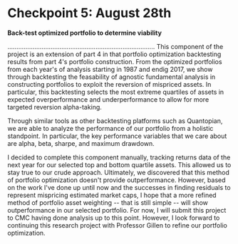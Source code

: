 # Checkpoint 5: August 28th

**Back-test optimized portfolio to determine viability**

..................................................................................
This component of the project is an extension of part 4 in that portfolio optimization backtesting results from part 4's portfolio construction. From the optimized portfolios from each year's of analysis starting in 1987 and endig 2017, we show through backtesting the feasability of agnostic fundamental analysis in constructing portfolios to exploit the reversion of mispriced assets. In particular, this backtesting selects the most extreme quartiles of assets in expected overperformance and underperformance to allow for more targeted reversion alpha-taking.

Through similar tools as other backtesting platforms such as Quantopian, we are able to analyze the performance of our portfolio from a holistic standpoint. In particular, the key performance variables that we care about are alpha, beta, sharpe, and maximum drawdown.

I decided to complete this component manually, tracking returns data of the next year for our selected top and bottom quartile assets. This allowed us to stay true to our crude approach. Ultimately, we discovered that this method of portfolio optimization doesn't provide outperformance. However, based on the work I've done up until now and the successes in finding residuals to represent mispricing estimated market caps, I hope that a more refined method of portfolio asset weighting -- that is still simple -- will show outperformance in our selected portfolio. For now, I will submit this project to CMC having done analysis up to this point. However, I look forward to continuing this research project with Professor Gillen to refine our portfolio optimization.